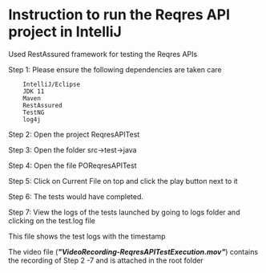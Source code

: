 # Instruction to run the Reqres API project in IntelliJ 

Used RestAssured framework for testing the Reqres APIs

Step 1: Please ensure the following dependencies are taken care

        IntelliJ/Eclipse
        JDK 11
        Maven
        RestAssured
        TestNG
        log4j

Step 2: Open the project ReqresAPITest

Step 3: Open the folder src->test->java

Step 4: Open the file POReqresAPITest

Step 5: Click on Current File on top and click the play button next to it

Step 6: The tests would have completed.

Step 7: View the logs of the tests launched by going to logs folder and clicking on the test.log file

This file shows the test logs with the timestamp

The video file (_**"VideoRecording-ReqresAPITestExecution.mov"**_) contains the recording of Step 2 -7 and is attached in the root folder

